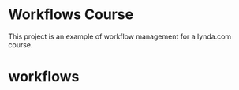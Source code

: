 # Workflows Course

This project is an example of workflow management for a lynda.com course.
# workflows
